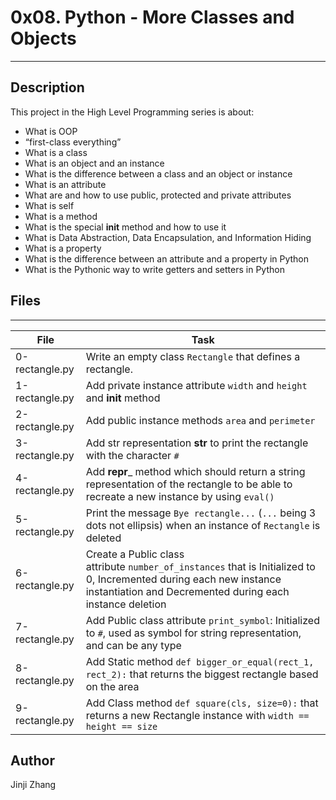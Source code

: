 # 0x08. Python - More Classes and Objects

---
## Description
This project in the High Level Programming series is about:
* What is OOP
* “first-class everything”
* What is a class
* What is an object and an instance
* What is the difference between a class and an object or instance
* What is an attribute
* What are and how to use public, protected and private attributes
* What is self
* What is a method
* What is the special __init__ method and how to use it
* What is Data Abstraction, Data Encapsulation, and Information Hiding
* What is a property
* What is the difference between an attribute and a property in Python
* What is the Pythonic way to write getters and setters in Python


## Files
---
File|Task
---|---
0-rectangle.py | Write an empty class `Rectangle` that defines a rectangle.
1-rectangle.py | Add private instance attribute `width` and `height` and __init__ method
2-rectangle.py | Add public instance methods `area` and `perimeter`
3-rectangle.py | Add str representation __str__ to print the rectangle with the character `#`
4-rectangle.py | Add __repr___ method which should return a string representation of the rectangle to be able to recreate a new instance by using `eval()`
5-rectangle.py | Print the message `Bye rectangle...` (`...` being 3 dots not ellipsis) when an instance of `Rectangle` is deleted
6-rectangle.py | Create a Public class attribute `number_of_instances` that is Initialized to 0, Incremented during each new instance instantiation and Decremented during each instance deletion
7-rectangle.py | Add Public class attribute `print_symbol`: 	       Initialized to `#`, used as symbol for string representation, and can be any type
8-rectangle.py | Add Static method `def bigger_or_equal(rect_1, rect_2):` that returns the biggest rectangle based on the area
9-rectangle.py | Add Class method `def square(cls, size=0):` that returns a new Rectangle instance with `width == height == size`


## Author
Jinji Zhang
